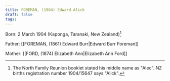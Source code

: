 ```yaml
---
title: FOREMAN, (1904) Edward Alick
draft: false
tags:
---
```

Born: 2 March 1904 (Kaponga, Taranaki, New Zealand)[^1]

Father: [[FOREMAN, (1861) Edward Burr|Edward Burr Foreman]]

Mother: [[FORD, (1874) Elizabeth Ann|Elizabeth Ann Ford]]

[^1]: The North Family Reunion booklet stated his middle name as "Alec". NZ births registration number 1904/15647 says "Alick".
